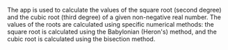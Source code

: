 The app is used to calculate the values of the square root (second degree) and the cubic root (third degree) of a given non-negative real number. The values of the roots are calculated using specific numerical methods: the square root is calculated using the Babylonian (Heron's) method, and the cubic root is calculated using the bisection method.
